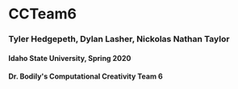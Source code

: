 # CCTeam6
### Tyler Hedgepeth, Dylan Lasher, Nickolas Nathan Taylor
#### Idaho State University, Spring 2020
#### Dr. Bodily's Computational Creativity Team 6
